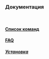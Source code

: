 ### **Документация**
<br>

#### **[Список команд](cmds/index.md)**

#### **[FAQ](faq/index.md)**

#### *[Установка](installation/index.md)*
